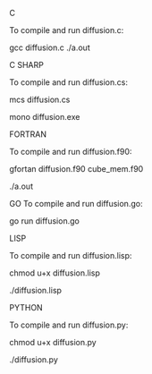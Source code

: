 C

To compile and run diffusion.c:

gcc diffusion.c
./a.out

C SHARP

To compile and run diffusion.cs:

mcs diffusion.cs 

mono diffusion.exe

FORTRAN

To compile and run diffusion.f90:

gfortan diffusion.f90 cube_mem.f90

./a.out

GO
To compile and run diffusion.go:

go run diffusion.go

LISP

To compile and run diffusion.lisp:

chmod u+x diffusion.lisp

./diffusion.lisp

PYTHON

To compile and run diffusion.py:

chmod u+x diffusion.py

./diffusion.py
